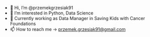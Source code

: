 - 👋 Hi, I’m @przemekgrzesiak91
- 👀 I’m interested in Python, Data Science
- 💼 Currently working as Data Manager in Saving Kids with Cancer Foundations
- 📫 How to reach me -> przemek.grzesiak91@gmail.com

<!---
przemekgrzesiak91/przemekgrzesiak91 is a ✨ special ✨ repository because its `README.md` (this file) appears on your GitHub profile.
You can click the Preview link to take a look at your changes.
--->
